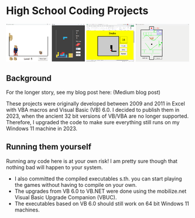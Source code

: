 # High School Coding Projects

<img src="/VB.NET/Upgraded/jump_and_run/jump_and_run_small.gif" width="24%"/> <img src="/VB6.0/tetris/tetris.gif" width="17.8%"/> <img src="/Excel/snake/snake_excel.gif" width="26%"/> <img src="/VB6.0/buzz_wire/buzz_wire.gif" width="29%"/>

## Background 

For the longer story, see my blog post here: (Medium blog post)

These projects were originally developed between 2009 and 2011 in Excel with VBA macros and Visual Basic (VB) 6.0. I decided to publish them in 2023, when the ancient 32 bit versions of VB/VBA are no longer supported. Therefore, I upgraded the code to make sure everything still runs on my Windows 11 machine in 2023.

## Running them yourself

Running any code here is at your own risk! I am pretty sure though that nothing bad will happen to your system.

- I also committed the compiled executables s.th. you can start playing the games without having to compile on your own. 
- The upgrades from VB 6.0 to VB.NET were done using the mobilize.net Visual Basic Upgrade Companion (VBUC).
- The executables based on VB 6.0 should still work on 64 bit Windows 11 machines.
